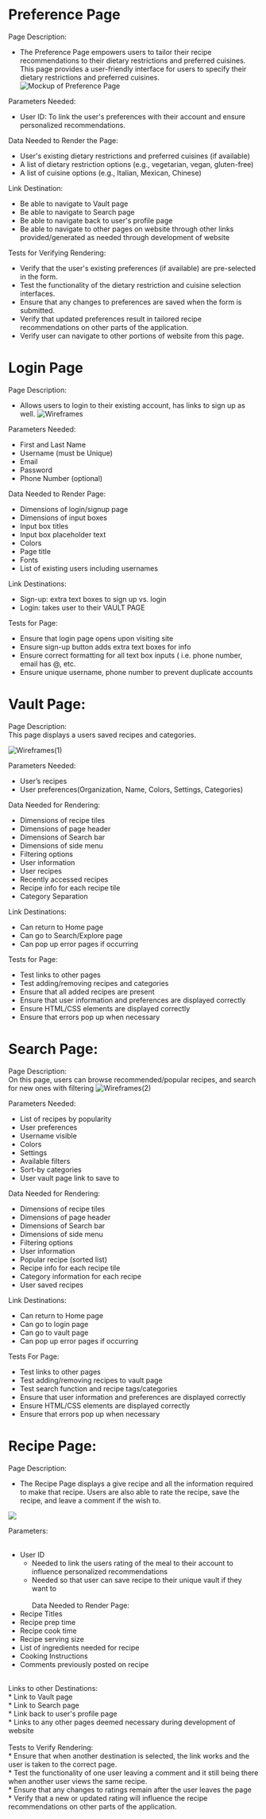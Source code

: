 # Preference Page
Page Description: <br>
* The Preference Page empowers users to tailor their recipe recommendations to their dietary restrictions and preferred cuisines. This page provides a user-friendly interface for users to specify their dietary restrictions and preferred cuisines. <br>
![Mockup of Preference Page](https://i.imgur.com/MPUmmpd.png)

Parameters Needed: <br>
* User ID: To link the user's preferences with their account and ensure personalized recommendations.

Data Needed to Render the Page: <br>
* User's existing dietary restrictions and preferred cuisines (if available) <br>
* A list of dietary restriction options (e.g., vegetarian, vegan, gluten-free) <br>
* A list of cuisine options (e.g., Italian, Mexican, Chinese) <br>

Link Destination: <br>
* Be able to navigate to Vault page <br>
* Be able to navigate to Search page <br>
* Be able to navigate back to user's profile page <br>
* Be able to navigate to other pages on website through other links provided/generated as needed through development of website <br>

Tests for Verifying Rendering: <br>
* Verify that the user's existing preferences (if available) are pre-selected in the form. <br>
* Test the functionality of the dietary restriction and cuisine selection interfaces. <br>
* Ensure that any changes to preferences are saved when the form is submitted. <br>
* Verify that updated preferences result in tailored recipe recommendations on other parts of the application. <br>
* Verify user can navigate to other portions of website from this page. <br>

# Login Page
Page Description: <br>
* Allows users to login to their existing account, has links to sign up as well.
![Wireframes](https://github.com/Team1-3308-Fall2023/3308-Project-Team_1/assets/134562390/c562a24d-b1a4-4c83-a88c-c4ba3c052616)

Parameters Needed: <br>
* First and Last Name
* Username (must be Unique)
* Email
* Password
* Phone Number (optional)

Data Needed to Render Page:
* Dimensions of login/signup page
* Dimensions of input boxes
* Input box titles
* Input box placeholder text
* Colors
* Page title
* Fonts 
* List of existing users including usernames

Link Destinations: <br>
* Sign-up: extra text boxes to sign up vs. login
* Login: takes user to their VAULT PAGE

Tests for Page: 
* Ensure that login page opens upon visiting site
* Ensure sign-up button adds extra text boxes for info
* Ensure correct formatting for all text box inputs ( i.e. phone number, email has @, etc.
* Ensure unique username, phone number to prevent duplicate accounts

# Vault Page: 
Page Description: <br>
This page displays a users saved recipes and categories.

![Wireframes(1)](https://github.com/Team1-3308-Fall2023/3308-Project-Team_1/assets/134562390/ee579d0e-0d36-46ea-8e11-e88a9f9d39b5)

Parameters Needed: <br>
* User’s recipes
* User preferences(Organization, Name, Colors, Settings, Categories)

Data Needed for Rendering: <br>
* Dimensions of recipe tiles
* Dimensions of page header
* Dimensions of Search bar
* Dimensions of side menu
* Filtering options
* User information
* User recipes
* Recently accessed recipes
* Recipe info for each recipe tile
* Category Separation

Link Destinations:
* Can return to Home page
* Can go to Search/Explore page
* Can pop up error pages if occurring

Tests for Page: 
* Test links to other pages
* Test adding/removing recipes and categories
* Ensure that all added recipes are present
* Ensure that user information and preferences are displayed correctly
* Ensure HTML/CSS elements are displayed correctly
* Ensure that errors pop up when necessary

# Search Page:

Page Description: <br>
On this page, users can browse recommended/popular recipes, and search for new ones with filtering
![Wireframes(2)](https://github.com/Team1-3308-Fall2023/3308-Project-Team_1/assets/134562390/07277820-7189-490b-ae7d-bd6bfe00f94a)

Parameters Needed: <br>
* List of recipes by popularity
* User preferences
* Username visible
* Colors
* Settings
* Available filters
* Sort-by categories
* User vault page link to save to

Data Needed for Rendering: <br>
* Dimensions of recipe tiles
* Dimensions of page header
* Dimensions of Search bar
* Dimensions of side menu
* Filtering options
* User information
* Popular recipe (sorted list)
* Recipe info for each recipe tile
* Category information for each recipe
* User saved recipes

Link Destinations: <br>
* Can return to Home page
* Can go to login page
* Can go to vault page
* Can pop up error pages if occurring

Tests For Page: <br>
* Test links to other pages
* Test adding/removing recipes to vault page
* Test search function and recipe tags/categories
* Ensure that user information and preferences are displayed correctly
* Ensure HTML/CSS elements are displayed correctly
* Ensure that errors pop up when necessary



# Recipe Page:

Page Description: <br>
* The Recipe Page displays a give recipe and all the information required to make that recipe. Users are also able to rate the recipe, save the recipe, and leave a comment if the wish to.<br>
<img src="https://tinypic.host/images/2023/10/25/recipe_page.png">

Parameters:<br>
<br>
* User ID<br>
  - Needed to link the users rating of the meal to their account to influence personalized recommendations<br>
  - Needed so that user can save recipe to their unique vault if they want to<br>
    <br>
Data Needed to Render Page:<br>
* Recipe Titles<br>
* Recipe prep time<br>
* Recipe cook time<br>
* Recipe serving size<br>
* List of ingredients needed for recipe<br>
* Cooking Instructions<br>
* Comments previously posted on recipe<br>
<br>
Links to other Destinations:<br>
* Link to Vault page<br>
* Link to Search page<br>
* Link back to user's profile page<br>
* Links to any other pages deemed necessary during development of website<br>
<br>
Tests to Verify Rendering:<br>
* Ensure that when another destination is selected, the link works and the user is taken to the correct page.<br>
* Test the functionality of one user leaving a comment and it still being there when another user views the same recipe.<br>
* Ensure that any changes to ratings remain after the user leaves the page<br>
* Verify that a new or updated rating will influence the recipe recommendations on other parts of the application.<br>



